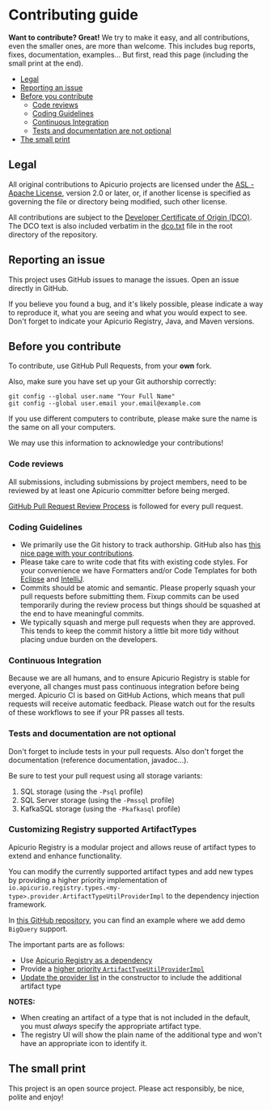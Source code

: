 # Contributing guide

**Want to contribute? Great!**
We try to make it easy, and all contributions, even the smaller ones, are more than welcome.
This includes bug reports, fixes, documentation, examples...
But first, read this page (including the small print at the end).

* [Legal](#legal)
* [Reporting an issue](#reporting-an-issue)
* [Before you contribute](#before-you-contribute)
  + [Code reviews](#code-reviews)
  + [Coding Guidelines](#coding-guidelines)
  + [Continuous Integration](#continuous-integration)
  + [Tests and documentation are not optional](#tests-and-documentation-are-not-optional)
* [The small print](#the-small-print)


## Legal

All original contributions to Apicurio projects are licensed under the
[ASL - Apache License](https://www.apache.org/licenses/LICENSE-2.0),
version 2.0 or later, or, if another license is specified as governing the file or directory being
modified, such other license.

All contributions are subject to the [Developer Certificate of Origin (DCO)](https://developercertificate.org/).
The DCO text is also included verbatim in the [dco.txt](dco.txt) file in the root directory of the repository.

## Reporting an issue

This project uses GitHub issues to manage the issues. Open an issue directly in GitHub.

If you believe you found a bug, and it's likely possible, please indicate a way to reproduce it, what you are seeing and what you would expect to see.
Don't forget to indicate your Apicurio Registry, Java, and Maven versions.

## Before you contribute

To contribute, use GitHub Pull Requests, from your **own** fork.

Also, make sure you have set up your Git authorship correctly:

```
git config --global user.name "Your Full Name"
git config --global user.email your.email@example.com
```

If you use different computers to contribute, please make sure the name is the same on all your computers.

We may use this information to acknowledge your contributions!

### Code reviews

All submissions, including submissions by project members, need to be reviewed by at least one Apicurio committer before being merged.

[GitHub Pull Request Review Process](https://docs.github.com/en/pull-requests/collaborating-with-pull-requests/reviewing-changes-in-pull-requests/about-pull-request-reviews) is followed for every pull request.

### Coding Guidelines

 * We primarily use the Git history to track authorship. GitHub also has [this nice page with your contributions](https://github.com/quarkusio/quarkus/graphs/contributors).
 * Please take care to write code that fits with existing code styles.  For your convenience we have Formatters and/or Code Templates for both [Eclipse](https://github.com/Apicurio/apicurio-configs/tree/main/eclipse) and [IntelliJ](https://github.com/Apicurio/apicurio-configs/tree/main/intellij).
 * Commits should be atomic and semantic. Please properly squash your pull requests before submitting them. Fixup commits can be used temporarily during the review process but things should be squashed at the end to have meaningful commits.
 * We typically squash and merge pull requests when they are approved.  This tends to keep the commit history a little bit more tidy without placing undue burden on the developers.

### Continuous Integration

Because we are all humans, and to ensure Apicurio Registry is stable for everyone, all changes must pass continuous integration before being merged. Apicurio CI is based on GitHub Actions, which means that pull requests will receive automatic feedback.  Please watch out for the results of these workflows to see if your PR passes all tests.

### Tests and documentation are not optional

Don't forget to include tests in your pull requests.
Also don't forget the documentation (reference documentation, javadoc...).

Be sure to test your pull request using all storage variants:

1. SQL storage (using the `-Psql` profile)
2. SQL Server storage (using the `-Pmssql` profile)
3. KafkaSQL storage (using the `-Pkafkasql` profile)

### Customizing Registry supported ArtifactTypes

Apicurio Registry is a modular project and allows reuse of artifact types to extend and enhance functionality.

You can modify the currently supported artifact types and add new types by providing a higher priority implementation of `io.apicurio.registry.types.<my-type>.provider.ArtifactTypeUtilProviderImpl` to the dependency injection framework.

In [this GitHub repository](https://github.com/andreaTP/apicurio-registry-with-bigquery-example), you can find an example where we add demo `BigQuery` support.

The important parts are as follows:

 - Use [Apicurio Registry as a dependency](https://github.com/andreaTP/apicurio-registry-with-bigquery-example/blob/66c5d18d9c0b5e246597b79e5c5b82a54752a65d/pom.xml#L45-L49)
 - Provide a [higher priority `ArtifactTypeUtilProviderImpl`](https://github.com/andreaTP/apicurio-registry-with-bigquery-example/blob/66c5d18d9c0b5e246597b79e5c5b82a54752a65d/src/main/java/io/apicurio/registry/types/bigquery/provider/ArtifactTypeUtilProviderImpl.java#L30-L33)
 - [Update the provider list](https://github.com/andreaTP/apicurio-registry-with-bigquery-example/blob/66c5d18d9c0b5e246597b79e5c5b82a54752a65d/src/main/java/io/apicurio/registry/types/bigquery/provider/ArtifactTypeUtilProviderImpl.java#L48) in the constructor to include the additional artifact type

**NOTES:**

- When creating an artifact of a type that is not included in the default, you must _always_ specify the appropriate artifact type.
- The registry UI will show the plain name of the additional type and won't have an appropriate icon to identify it.

## The small print

This project is an open source project. Please act responsibly, be nice, polite and enjoy!
